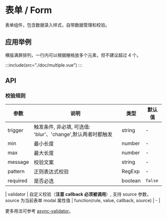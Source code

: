 <style lang="scss">
  .demo-wt-form-helper {
    font-size: 12px;
    color: #ADADAD;
    margin-left: 12px;
  }
  .demo-form-tooltip{
    margin-left: 12px;
  }
  .demo-form-title{
    text-align: left;
    font-size: 12px;
    color: #999
  }
</style>

# 表单 / Form

表单组件，包含数据录入样式，自带数据管理和校验。

## 应用举例

横版满屏排列，一行内可以根据栅格放多个元素，但不建议超过 4 个。

:::include(src="./doc/multiple.vue")
:::

<!-- 竖版排列，一行只有 1 个元素。

:::include(src="./doc/single.vue")
::: -->

## API

<api-doc name="Form" :doc="require('./api.json')"></api-doc>

### 校验规则

| 参数     | 说明                                                        | 类型    | 默认值  |
| -------- | ----------------------------------------------------------- | ------- | ------- |
| trigger  | 触发条件, 非必填, 可选值: 'blur'、'change',默认两者时都触发 | string  | -       |
| min      | 最小长度                                                    | number  | -       |
| max      | 最大长度                                                    | number  | -       |
| message  | 校验文案                                                    | string  | -       |
| pattern  | 正则表达式校验                                              | RegExp  | -       |
| required | 是否必选                                                    | boolean | `false` |

| validator | 自定义校验（**注意 callback 必须被调用**）, 支持 source 参数，source 为当前表单 modal 属性值 | function(rule, value, callback, source) | - |

更多用法可参考 [async-validator](https://github.com/yiminghe/async-validator)。

<api-doc name="FormItem" :doc="require('../form-item/api.json')"></api-doc>
